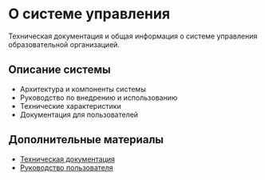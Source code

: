 # О системе управления

Техническая документация и общая информация о системе управления образовательной организацией.

## Описание системы
- Архитектура и компоненты системы
- Руководство по внедрению и использованию
- Технические характеристики
- Документация для пользователей

## Дополнительные материалы
- [Техническая документация](technical.md)
- [Руководство пользователя](user-guide.md)